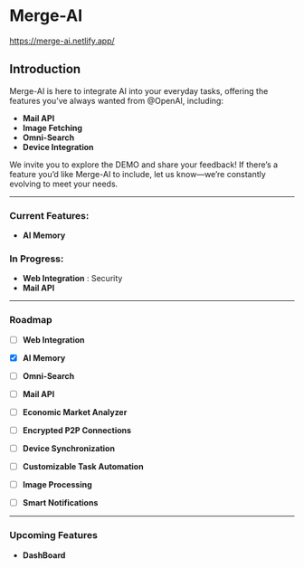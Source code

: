 # Merge-AI
https://merge-ai.netlify.app/

## Introduction

Merge-AI is here to integrate AI into your everyday tasks, offering the features you’ve always wanted from @OpenAI, including:  
- **Mail API**  
- **Image Fetching**  
- **Omni-Search**  
- **Device Integration**  

We invite you to explore the DEMO and share your feedback! If there’s a feature you’d like Merge-AI to include, let us know—we’re constantly evolving to meet your needs.

---
### Current Features:
- **AI Memory**

### In Progress:
- **Web Integration** : Security
- **Mail API**

---
### Roadmap
- [ ] **Web Integration**
- [x] **AI Memory**
- [ ] **Omni-Search**
- [ ] **Mail API**
- [ ] **Economic Market Analyzer**
- [ ] **Encrypted P2P Connections**
- [ ] **Device Synchronization**
- [ ] **Customizable Task Automation**
- [ ] **Image Processing**
- [ ] **Smart Notifications**


---
### Upcoming Features
- **DashBoard**
